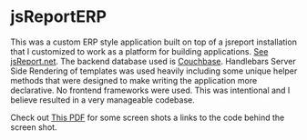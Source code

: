 # jsReportERP

This was a custom ERP style application built on top of a jsreport installation that I customized to work as a platform for building applications. [See jsReport.net](https://jsreport.net).  The backend database used is [Couchbase](https://www.couchbase.com/).  Handlebars Server Side Rendering of templates was used heavily including some unique helper methods that were designed to make writing the application more declarative.  No frontend frameworks were used.  This was intentional and I believe resulted in a very manageable codebase.

Check out [This PDF](https://github.com/zachlankton/jsReportERP/blob/2c870af86a3c2400d55576727aac11f26b2d2bc5/ERP2-Updated.pdf) for some screen shots a links to the code behind the screen shot.
